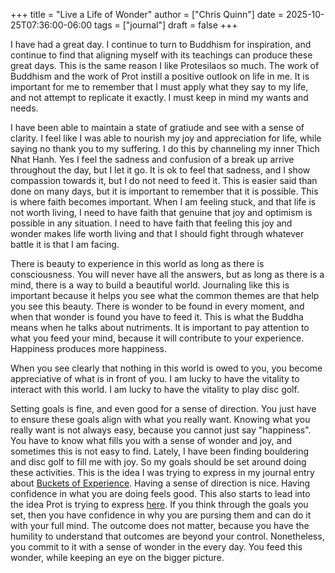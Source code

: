+++
title = "Live a Life of Wonder"
author = ["Chris Quinn"]
date = 2025-10-25T07:36:00-06:00
tags = ["journal"]
draft = false
+++

I have had a great day. I continue to turn to Buddhism for inspiration, and continue to find that
aligning myself with its teachings can produce these great days. This is the same reason I like
Protesilaos so much. The work of Buddhism and the work of Prot instill a positive outlook on life in
me. It is important for me to remember that I must apply what they say to my life, and not attempt
to replicate it exactly. I must keep in mind my wants and needs.

I have been able to maintain a state of gratiude and see with a sense of clarity. I feel like I was
able to nourish my joy and appreciation for life, while saying no thank you to my suffering. I do
this by channeling my inner Thich Nhat Hanh. Yes I feel the sadness and confusion of a break up
arrive throughout the day, but I let it go. It is ok to feel that sadness, and I show compassion
towards it, but I do not need to feed it. This is easier said than done on many days, but it is
important to remember that it is possible. This is where faith becomes important. When I am feeling
stuck, and that life is not worth living, I need to have faith that genuine that joy and optimism is
possible in any situation. I need to have faith that feeling this joy and wonder makes life worth
living and that I should fight through whatever battle it is that I am facing.

There is beauty to experience in this world as long as there is consciousness. You will never have
all the answers, but as long as there is a mind, there is a way to build a beautiful
world. Journaling like this is important because it helps you see what the common themes are that
help you see this beauty. There is wonder to be found in every moment, and when that wonder is found
you have to feed it. This is what the Buddha means when he talks about nutriments. It is important
to pay attention to what you feed your mind, because it will contribute to your
experience. Happiness produces more happiness.

When you see clearly that nothing in this world is owed to you, you become appreciative of what is
in front of you. I am lucky to have the vitality to interact with this world. I am lucky to have the
vitality to play disc golf.

Setting goals is fine, and even good for a sense of direction. You just have to ensure these goals
align with what you really want. Knowing what you really want is not always easy, because you cannot
just say "happiness". You have to know what fills you with a sense of wonder and joy, and sometimes
this is not easy to find. Lately, I have been finding bouldering and disc golf to fill me with
joy. So my goals should be set around doing these activities. This is the idea I was trying to
express in my journal entry about [Buckets of
Experience](https://sawwheet.com/posts/buckets-of-experience/). Having a sense of direction is
nice. Having confidence in what you are doing feels good. This also starts to lead into the idea
Prot is trying to express
[here](https://protesilaos.com/commentary/2025-10-19-two-sides-commitment/). If you think through
the goals you set, then you have confidence in why you are pursing them and can do it with your full
mind. The outcome does not matter, because you have the humility to understand that outcomes are
beyond your control. Nonetheless, you commit to it with a sense of wonder in the every day. You feed
this wonder, while keeping an eye on the bigger picture.
